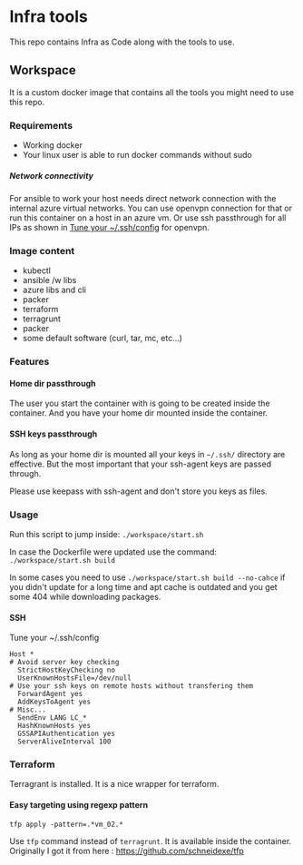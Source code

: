 # Infra tools
This repo contains Infra as Code along with the tools to use.

## Workspace
It is a custom docker image that contains all the tools you might need to use this repo.

### Requirements
* Working docker
* Your linux user is able to run docker commands without sudo

##### Network connectivity
For ansible to work your host needs direct network connection with the internal azure virtual networks. You can use openvpn connection for that or run this container on a host in an azure vm. Or use ssh passthrough for all IPs as shown in [Tune your ~/.ssh/config](#SSH) for openvpn.

### Image content
* kubectl
* ansible /w libs
* azure libs and cli
* packer
* terraform
* terragrunt
* packer
* some default software (curl, tar, mc, etc...)

### Features
#### Home dir passthrough
The user you start the container with is going to be created inside the container. And you have your home dir mounted inside the container.

#### SSH keys passthrough
As long as your home dir is mounted all your keys in `~/.ssh/` directory are effective. But the most important that your ssh-agent keys are passed through.

Please use keepass with ssh-agent and don't store you keys as files.

### Usage
Run this script to jump inside: `./workspace/start.sh`

In case the Dockerfile were updated use the command: `./workspace/start.sh build`

In some cases you need to use `./workspace/start.sh build --no-cahce` if you didn't update for a long time and apt cache is outdated and you get some 404 while downloading packages.

#### SSH

Tune your ~/.ssh/config

```
Host *
# Avoid server key checking
  StrictHostKeyChecking no
  UserKnownHostsFile=/dev/null
# Use your ssh keys on remote hosts without transfering them
  ForwardAgent yes
  AddKeysToAgent yes
# Misc...
  SendEnv LANG LC_*
  HashKnownHosts yes
  GSSAPIAuthentication yes
  ServerAliveInterval 100
```

### Terraform

Terragrant is installed. It is a nice wrapper for terraform.

#### Easy targeting using regexp pattern
```
tfp apply -pattern=.*vm_02.*
```
Use `tfp` command instead of `terragrunt`. It is available inside the container. Originally I got it from here : https://github.com/schneidexe/tfp
